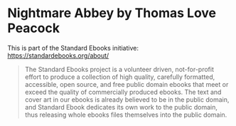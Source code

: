 # Nightmare Abbey by Thomas Love Peacock

This is part of the Standard Ebooks initiative: https://standardebooks.org/about/

>The Standard Ebooks project is a volunteer driven, not-for-profit effort to produce a collection of high quality, carefully formatted, accessible, open source, and free public domain ebooks that meet or exceed the quality of commercially produced ebooks. The text and cover art in our ebooks is already believed to be in the public domain, and Standard Ebook dedicates its own work to the public domain, thus releasing whole ebooks files themselves into the public domain.
